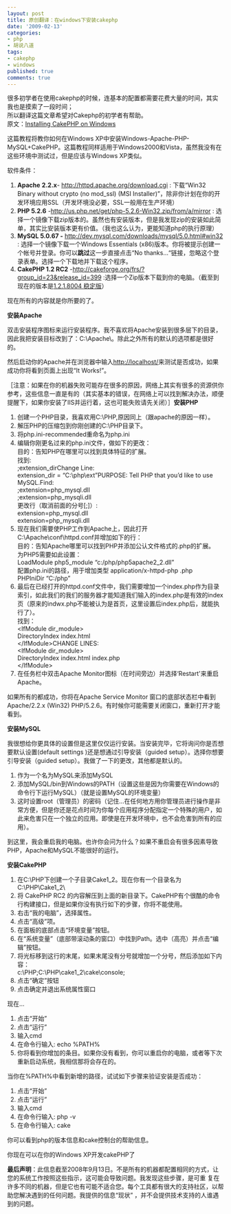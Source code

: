 ```yaml
---
layout: post
title: 原创翻译：在windows下安装cakephp
date: '2009-02-13'
categories:
- php
- 胡说八道
tags:
- cakephp
- windows
published: true
comments: true
---
```

<p>很多初学者在使用cakephp的时候，连基本的配置都需要花费大量的时间，其实我也是摸索了一段时间；<br />
所以翻译这篇文章希望对Cakephp的初学者有帮助。<br />
原文：<a href="http://www.keithmedlin.com/2008/09/installing-cakephp-on-windows/" target="_blank">Installing CakePHP on Windows</a>
<div id="content" /></p>

<p>这篇教程将教你如何在Windows XP中安装Windows-Apache-PHP-MySQL+CakePHP。这篇教程同样适用于Windows2000和Vista，虽然我没有在这些环境中测试过，但是应该与Windows XP类似。</p>

<p>软件条件：
<ol>
	<li><strong>Apache</strong> <strong>2.2.x</strong>- <a href="http://httpd.apache.org/download.cgi" target="_blank">http://httpd.apache.org/download.cgi</a> : 下载“Win32 Binary without crypto (no mod_ssl) (MSI Installer)”，除非你计划在你的开发环境应用SSL（开发环境没必要，SSL一般用在生产环境）</li>
	<li><strong>PHP 5.2.6</strong> -<a href="http://us.php.net/get/php-5.2.6-Win32.zip/from/a/mirror" target="_blank">http://us.php.net/get/php-5.2.6-Win32.zip/from/a/mirror</a> : 选择一个镜像下载zip版本的。虽然也有安装版本，但是我发现zip的安装如此简单，其实比安装版本更有价值。（我也这么认为，更能知道php的执行原理）</li>
	<li><strong>MySQL 5.0.67 -</strong> <a href="http://dev.mysql.com/downloads/mysql/5.0.html#win32" target="_blank">http://dev.mysql.com/downloads/mysql/5.0.html#win32</a> : 选择一个镜像下载一个Windows Essentials (x86)版本。你将被提示创建一个帐号并登录。你可以<strong>跳过</strong>这一步直接点击“No thanks…“链接，忽略这个登录表单。选择一个下载地并下载这个程序。</li>
	<li><strong>CakePHP 1.2 RC2</strong> -<a href="http://cakeforge.org/frs/?group_id=23&amp;release_id=399" target="_blank">http://cakeforge.org/frs/?group_id=23&amp;release_id=399</a> :选择一个Zip版本下载到你的电脑。（截至到现在的版本是<a href="http://bakery.cakephp.org/articles/view/release-1-2-1-8004" target="_blank">1.2.1.8004 稳定版</a>）</li>
</ol>
现在所有的内容就是你所要的了。
<div /></p>

<p><strong>安装Apache</strong></p>

<p>双击安装程序图标来运行安装程序。我不喜欢将Apache安装到很多层下的目录，因此我把安装目标改到了：C:\Apache\。除此之外所有的默认的选项都是很好的。</p>

<p>然后启动你的Apache并在浏览器中输入<a href="http://localhost/" target="_blank">http://localhost/</a>来测试是否成功，如果成功你将看到页面上出现“It Works!”。
<div>［注意：如果在你的机器失败可能存在很多的原因，网络上其实有很多的资源供你参考，这些信息一直是有的（其实基本的错误，在网络上可以找到解决办法，顺便提醒下，如果你安装了IIS并运行着，这也可能失败请先关闭）］<strong>安装PHP</strong>
<ol>
	<li>创建一个PHP目录，我喜欢用C:\PHP,原因同上（跟apache的原因一样）。</li>
	<li>解压PHP的压缩包到你刚创建的C:\PHP目录下。</li>
	<li>将php.ini-recommended重命名为php.ini</li>
	<li>编辑你刚更名过来的php.ini文件，做如下的更改：<br />
目的：告知PHP在哪里可以找到具体特征的扩展。<br />
找到:<br />
;extension_dirChange Line:<br />
extension_dir = “C:\php\ext”PURPOSE: Tell PHP that you’d like to use MySQL.Find:<br />
;extension=php_mysql.dll<br />
;extension=php_mysqli.dll<br />
更改行（取消前面的分号[;]）:<br />
extension=php_mysql.dll<br />
extension=php_mysqli.dll</li>
	<li>现在我们需要使PHP工作到Apache上，因此打开C:\Apache\conf\httpd.conf并增加如下的行：<br />
目的：告知Apache哪里可以找到PHP并添加公认文件格式的.php的扩展。<br />
为PHP5需要如此设置：<br />
LoadModule php5_module “c:/php/php5apache2_2.dll”<br />
配置php.ini的路径，用于增加类型 application/x-httpd-php .php<br />
PHPIniDir “C:/php”</li>
	<li>最后在已经打开的httpd.conf文件中，我们需要增加一个index.php作为目录索引，如此我们的我们的服务器才能知道我们输入的index.php是有效的index页（原来的indwx.php不能被认为是首页，这里设置后index.php后，就能执行了）。<br />
找到：<br />
&lt;IfModule dir_module&gt;<br />
DirectoryIndex index.html<br />
&lt;/IfModule&gt;CHANGE LINES:<br />
&lt;IfModule dir_module&gt;<br />
DirectoryIndex index.html index.php<br />
&lt;/IfModule&gt;</li>
	<li>在任务栏中双击Apache Monitor图标（在时间旁边）并选择‘Restart'来重启Apache。</li>
</ol>
如果所有的都成功，你将在Apache Service Monitor 窗口的底部状态栏中看到Apache/2.2.x (Win32) PHP/5.2.6。有时候你可能需要关闭窗口，重新打开才能看到。</div></p>

<p><strong>安装MySQL</strong></p>

<p>我很想给你更具体的设置但是这里仅仅运行安装。当安装完毕，它将询问你是否想要默认设置(default settings )还是想通过引导安装（guided setup）。选择你想要引导安装（guided setup）。我做了一下的更改，其他都是默认的。
<ol>
	<li>作为一个名为MySQL来添加MySQL</li>
	<li>添加MySQL/bin到Windows的PATH（设置这些是因为你需要在Windows的命令行下运行MySQL）（就是设置MySQL的环境变量）</li>
	<li>这时设置root（管理员）的密码（记住…在任何地方用你管理员进行操作是非常方便，但是你还是花点时间为你每个应用程序分配指定一个特殊的用户，如此来危害只在一个独立的应用。即使是在开发环境中，也不会危害到所有的应用）。</li>
</ol>
到这里，我会重启我的电脑。也许你会问为什么？如果不重启会有很多因素导致PHP，Apache和MySQL不能很好的运行。</p>

<p><strong>安装CakePHP</strong>
<ol>
	<li>在C:\PHP下创建一个子目录Cake1_2。现在你有一个目录名为C:\PHP\Cake1_2\</li>
	<li>将 CakePHP RC2 的内容解压到上面的新目录下。CakePHP有个很酷的命令行构建接口，但是如果你没有执行如下的步骤，你将不能使用。</li>
	<li>右击“我的电脑”，选择属性。</li>
	<li>点击“高级”项。</li>
	<li>在面板的底部点击“环境变量”按钮。</li>
	<li>在“系统变量”（底部带滚动条的窗口）中找到Path。选中（高亮）并点击“编辑”按钮。</li>
	<li>将光标移到这行的末尾，如果末尾没有分号就增加一个分号，然后添加如下内容：<br />
c:\PHP;C:\PHP\cake1_2\cake\console;</li>
	<li> 点击“确定”按钮</li>
	<li>点击确定并退出系统属性窗口</li>
</ol>
现在…
<ol>
	<li>点击“开始”</li>
	<li>点击“运行”</li>
	<li>输入cmd</li>
	<li>在命令行输入: echo %PATH%</li>
	<li>你将看到你增加的条目。如果你没有看到，你可以重启你的电脑，或者等下次重新启动系统，我相信那将会存在的。</li>
</ol>
当你在%PATH%中看到新增的路径，试试如下步骤来验证安装是否成功：
<ol>
	<li>点击“开始”</li>
	<li>点击“运行”</li>
	<li>输入cmd</li>
	<li>在命令行输入: php -v</li>
	<li>在命令行输入: cake</li>
</ol>
你可以看到php的版本信息和cake控制台的帮助信息。</p>

<p>你现在可以在你的Windows XP开发cakePHP了</p>

<p><strong>最后声明</strong>：此信息截至2008年9月13日。不是所有的机器都配置相同的方式，让您的系统工作按照这些指示，这可能会导致问题。我发现这些步骤，是可重 复在许多不同的机器，但是它也有可能不适合您。每个工具都有很大的支持社区，以帮助您解决遇到的任何问题。我提供的信息“现状” ，并不会提供技术支持的人谁遇到的问题。</p>
